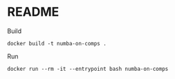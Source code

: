 # README

Build
```
docker build -t numba-on-comps .
```

Run
```
docker run --rm -it --entrypoint bash numba-on-comps
```